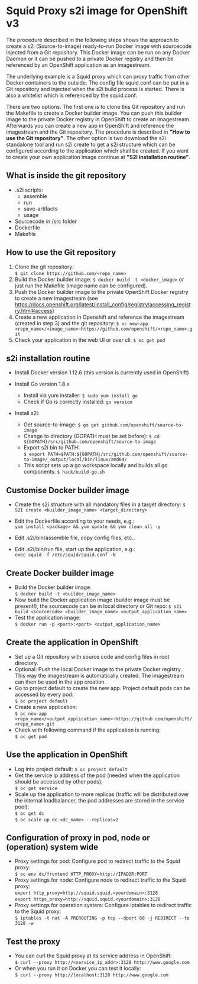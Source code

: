 


**Squid Proxy s2i image for OpenShift v3**
========================================================
 The procedure described in the following steps shows the approach to create a s2i (Source-to-image) ready-to-run Docker image with sourcecode injected from a Git repository. This Docker image can be run on any Docker Daemon or it can be pushed to a private Docker registry and then be referenced by an OpenShift application as an imagestream.
 
 The underlying example is a Squid proxy which can proxy traffic from other Docker containers to the outside. The config file squid.conf can be put in a Git repository and injected when the s2i build process is started. There is also a whitelist which is referenced by the squid.conf.
 
 There are two options. The first one is to clone this Git repository and run the Makefile to create a Docker builder image.  You can push this builder image to the private Docker registry in OpenShift to create an imagestream. Afterwards you can create a new app in OpenShift and reference the imagestream and the Git repository. The procedure is described in **"How to use the Git repository"**. 
 The other option is two download the s2i standalone tool and run s2i create to get a s2i structure which can be configured according to the application which shall be created. If you want to create your own application image continue at **"S2I installation routine"**.

What is inside the git repository
---------------------------------
 - .s2i scripts: 
	- assemble
	- run
	- save-artifacts
	- usage
 - Sourcecode in /src folder
 - Dockerfile
 - Makefile

How to use the Git repository
-----------------------------
 1. Clone the git repository:	
`$ git clone https://github.com/<repo_name>`
 2. Build the Docker builder image:	
`$ docker build -t <docker_image>` or just run the Makefile (image name can be configured).
 3. Push the Docker builder image to the private OpenShift Docker registry to create a new imagestream (see https://docs.openshift.org/latest/install_config/registry/accessing_registry.html#access)
 4. Create a new application in Openshift and reference the imagestream (created in step 3) and the git repository:	
`$ oc new-app <repo_name>/<image_name>~https://github.com/openshift/<repo_name>.git`
 5. Check your application in the web UI or over cli:
`$ oc get pod`

s2i installation routine
------------------------
 - Install Docker version 1.12.6 (this version is currently used in OpenShift)
 - Install Go version 1.8.x
	 - Install via yum installer:
	 `$ sudo yum install go`
	 - Check if Go is correctly installed:
	 `go version`

 - Install s2i:
	 - Get source-to-image:	
	 `$ go get github.com/openshift/source-to-image`
	 - Change to directory (GOPATH must be set before):	
	 `$ cd ${GOPATH}/src/github.com/openshift/source-to-image`
	 - Export s2i bin to PATH:	
	 `$ export PATH=$PATH:${GOPATH}/src/github.com/openshift/source-to-image/_output/local/bin/linux/amd64/`
	 - This script sets up a go workspace locally and builds all go components:	
	 `$ hack/build-go.sh`

Customise Docker builder image
---------------------------
 - Create the s2i structure with all mandatory files in a target directory:	
 `$ S2I create <builder_image_name> <target_directory>`
 
 - Edit the Dockerfile according to your needs, e.g.:	
 `yum install <package> && yum update && yum clean all -y`
 
 - Edit .s2i/bin/assemble file, copy config files, etc..
 - Edit .s2i/bin/run file, start up the application, e.g.:	
 `exec squid -f /etc/squid/squid.conf -N` 

Create Docker builder image
---------------------------
 - Build the Docker builder image:	
 `$ docker build -t <builder_image_name>`
 - Now build the Docker application image (builder image must be present!), the sourcecode can be in local directory or Git repo:		`$ s2i build <sourcecode> <builder_image_name> <output_application_name>` 
 - Test the application image:	
 `$ docker run -p <port>:<port> <output_application_name>`

Create the application in OpenShift
------------------
 - Set up a Git repository with source code and config files in root directory.
 - Optional: Push the local Docker image to the private Docker registry. This way the imagestream is automatically created. The imagestream can then be used in the app creation.
 - Go to project default to create the new app. Project default pods can be accessed by every pod:	
 `$ oc project default`
 - Create a new application:	
 `$ oc new-app <repo_name>/<output_application_name>~https://github.com/openshift/<repo_name>.git`
 - Check with following command if the application is running:	
 `$ oc get pod`

Use the application in OpenShift
------------------
- Log into project default:	
`$ oc project default`
- Get the service ip address of the pod (needed when the application should be accessed by other pods):		
`$ oc get service`
- Scale up the application to more replicas (traffic will be distributed over the internal loadbalancer, the pod addresses are stored in the service pool):		
`$ oc get dc`	
`$ oc scale up dc <dc_name> --replicas=2`

Configuration of proxy in pod, node or (operation) system wide
------------------
- Proxy settings for pod: Configure pod to redirect traffic to the Squid proxy:		
`$ oc env dc/frontend HTTP_PROXY=http://IPADDR:PORT`
- Proxy settings for node: Configure node to redirect traffic to the Squid proxy:	
`export http_proxy=http://squid.squid.<yourdomain>:3128`	
`export https_proxy=http://squid.squid.<yourdomain>:3128`
- Proxy settings for operation system: Configure iptables to redirect traffic to the Squid proxy:	
`$ iptables -t nat -A PREROUTING -p tcp --dport 80 -j REDIRECT --to 3128 -w`

Test the proxy
------------------
- You can curl the Squid proxy at its service address in OpenShift:		
`$ curl --proxy http://<service_ip_addr>:3128 http://www.google.com`
- Or when you run it on Docker you can test it locally:		
`$ curl --proxy http://localhost:3128 http://www.google.com`
 

